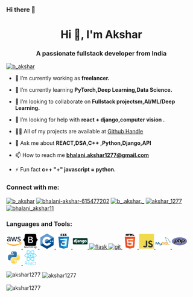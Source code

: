 ### Hi there 👋


<h1 align="center">Hi 👋, I'm Akshar</h1>
<h3 align="center">A passionate fullstack developer from India</h3>

<p align="left"> <a href="https://twitter.com/b_akshar" target="blank"><img src="https://img.shields.io/twitter/follow/b_akshar?logo=twitter&style=for-the-badge" alt="b_akshar" /></a> </p>

- 🔭 I’m currently working as **freelancer.**

- 🌱 I’m currently learning **PyTorch,Deep Learning,Data Science.**

- 👯 I’m looking to collaborate on **Fullstack projectsm,AI/ML/Deep Learning.**

- 🤝 I’m looking for help with **react + django,computer vision .**

- 👨‍💻 All of my projects are available at <a href="https://github.com/akshar1277">Github Handle</a>

- 💬 Ask me about **REACT,DSA,C++ ,Python,Django,API**

- 📫 How to reach me **bhalani.akshar1277@gmail.com**

- ⚡ Fun fact **c++ "+" javascript = python.**

<h3 align="left">Connect with me:</h3>
<p align="left">
<a href="https://twitter.com/b_akshar" target="blank"><img align="center" src="https://raw.githubusercontent.com/rahuldkjain/github-profile-readme-generator/master/src/images/icons/Social/twitter.svg" alt="b_akshar" height="30" width="40" /></a>
<a href="https://linkedin.com/in/akshar-bhalani" target="blank"><img align="center" src="https://raw.githubusercontent.com/rahuldkjain/github-profile-readme-generator/master/src/images/icons/Social/linked-in-alt.svg" alt="bhalani-akshar-615477202" height="30" width="40" /></a>
<a href="https://instagram.com/b_.akshar._" target="blank"><img align="center" src="https://raw.githubusercontent.com/rahuldkjain/github-profile-readme-generator/master/src/images/icons/Social/instagram.svg" alt="b_.akshar._" height="30" width="40" /></a>
<a href="https://www.codechef.com/users/akshar_1277" target="blank"><img align="center" src="https://cdn.jsdelivr.net/npm/simple-icons@3.1.0/icons/codechef.svg" alt="akshar_1277" height="30" width="40" /></a>
<a href="https://www.hackerrank.com/bhalani_akshar11" target="blank"><img align="center" src="https://raw.githubusercontent.com/rahuldkjain/github-profile-readme-generator/master/src/images/icons/Social/hackerrank.svg" alt="bhalani_akshar11" height="30" width="40" /></a>
</p>

<h3 align="left">Languages and Tools:</h3>
<p align="left"> <a href="https://aws.amazon.com" target="_blank" rel="noreferrer"> <img src="https://raw.githubusercontent.com/devicons/devicon/master/icons/amazonwebservices/amazonwebservices-original-wordmark.svg" alt="aws" width="40" height="40"/> </a> <a href="https://getbootstrap.com" target="_blank" rel="noreferrer"> <img src="https://raw.githubusercontent.com/devicons/devicon/master/icons/bootstrap/bootstrap-plain-wordmark.svg" alt="bootstrap" width="40" height="40"/> </a> <a href="https://www.w3schools.com/cpp/" target="_blank" rel="noreferrer"> <img src="https://raw.githubusercontent.com/devicons/devicon/master/icons/cplusplus/cplusplus-original.svg" alt="cplusplus" width="40" height="40"/> </a> <a href="https://www.w3schools.com/css/" target="_blank" rel="noreferrer"> <img src="https://raw.githubusercontent.com/devicons/devicon/master/icons/css3/css3-original-wordmark.svg" alt="css3" width="40" height="40"/> </a> <a href="https://www.djangoproject.com/" target="_blank" rel="noreferrer"> <img src="https://raw.githubusercontent.com/devicons/devicon/master/icons/django/django-original.svg" alt="django" width="40" height="40"/> </a> <a href="https://flask.palletsprojects.com/" target="_blank" rel="noreferrer"> <img src="https://www.vectorlogo.zone/logos/pocoo_flask/pocoo_flask-icon.svg" alt="flask" width="40" height="40"/> </a> <a href="https://git-scm.com/" target="_blank" rel="noreferrer"> <img src="https://www.vectorlogo.zone/logos/git-scm/git-scm-icon.svg" alt="git" width="40" height="40"/> </a> <a href="https://www.w3.org/html/" target="_blank" rel="noreferrer"> <img src="https://raw.githubusercontent.com/devicons/devicon/master/icons/html5/html5-original-wordmark.svg" alt="html5" width="40" height="40"/> </a> <a href="https://developer.mozilla.org/en-US/docs/Web/JavaScript" target="_blank" rel="noreferrer"> <img src="https://raw.githubusercontent.com/devicons/devicon/master/icons/javascript/javascript-original.svg" alt="javascript" width="40" height="40"/> </a> <a href="https://www.mysql.com/" target="_blank" rel="noreferrer"> <img src="https://raw.githubusercontent.com/devicons/devicon/master/icons/mysql/mysql-original-wordmark.svg" alt="mysql" width="40" height="40"/> </a> <a href="https://www.php.net" target="_blank" rel="noreferrer"> <img src="https://raw.githubusercontent.com/devicons/devicon/master/icons/php/php-original.svg" alt="php" width="40" height="40"/> </a> <a href="https://www.python.org" target="_blank" rel="noreferrer"> <img src="https://raw.githubusercontent.com/devicons/devicon/master/icons/python/python-original.svg" alt="python" width="40" height="40"/> </a> <a href="https://reactjs.org/" target="_blank" rel="noreferrer"> <img src="https://raw.githubusercontent.com/devicons/devicon/master/icons/react/react-original-wordmark.svg" alt="react" width="40" height="40"/> </a> </p>

<p><img align="left" src="https://github-readme-stats.vercel.app/api/top-langs?username=akshar1277&show_icons=true&locale=en&layout=compact" alt="akshar1277" /></p>

<p>&nbsp;<img align="center" src="https://github-readme-stats.vercel.app/api?username=akshar1277&show_icons=true&locale=en" alt="akshar1277" /></p>

<p><img align="center" src="https://github-readme-streak-stats.herokuapp.com/?user=akshar1277&" alt="akshar1277" /></p>

